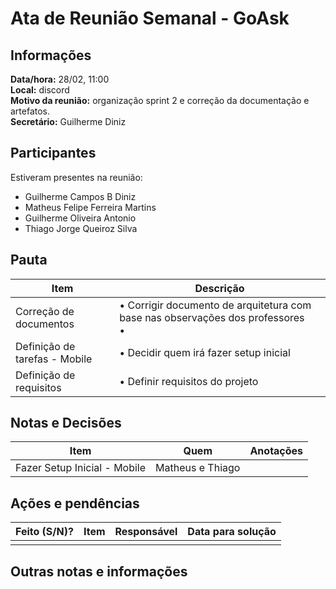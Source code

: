 # Ata de Reunião Semanal - GoAsk

## Informações

**Data/hora:** 28/02, 11:00  
**Local:** discord  
**Motivo da reunião:** organização sprint 2 e correção da documentação e artefatos.  
**Secretário:** Guilherme Diniz

## Participantes

Estiveram presentes na reunião:

- Guilherme Campos B Diniz
- Matheus Felipe Ferreira Martins
- Guilherme Oliveira Antonio
- Thiago Jorge Queiroz Silva

## Pauta

| Item                          | Descrição                                                                          |
| ----------------------------- | ---------------------------------------------------------------------------------- |
| Correção de documentos        | • Corrigir documento de arquitetura com base nas observações dos professores <br>• |
| Definição de tarefas - Mobile | • Decidir quem irá fazer setup inicial <br>                                        |
| Definição de requisitos       | • Definir requisitos do projeto                                                    |

## Notas e Decisões

| Item                         | Quem             | Anotações |
| ---------------------------- | ---------------- | --------- |
| Fazer Setup Inicial - Mobile | Matheus e Thiago |           |

## Ações e pendências

| Feito (S/N)? | Item | Responsável | Data para solução |
| ------------ | ---- | ----------- | ----------------- |
|              |      |             |                   |

## Outras notas e informações
